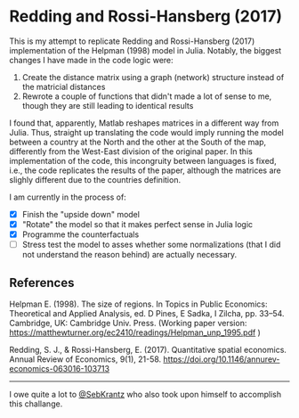 # Redding and Rossi-Hansberg (2017) 

This is my attempt to replicate Redding and Rossi-Hansberg (2017) implementation of the Helpman (1998) model in Julia. Notably, the biggest changes I have made in the code logic were:

1. Create the distance matrix using a graph (network) structure instead of the matricial distances
2. Rewrote a couple of functions that didn't made a lot of sense to me, though they are still leading to identical results

I found that, apparently, Matlab reshapes matrices in a different way from Julia. Thus, straight up translating the code would imply running the model between a country at the North and the other at the South of the map, differently from the West-East division of the original paper. In this implementation of the code, this incongruity between languages is fixed, i.e., the code replicates the results of the paper, although the matrices are slighly different due to the countries definition.

I am currently in the process of:
- [x] Finish the "upside down" model
- [x] "Rotate" the model so that it makes perfect sense in Julia logic
- [x] Programme the counterfactuals
- [ ] Stress test the model to asses whether some normalizations (that I did not understand the reason behind) are actually necessary.

## References

Helpman E. (1998). The size of regions. In Topics in Public Economics: Theoretical and Applied Analysis, ed. D Pines, E Sadka, I Zilcha, pp. 33–54. Cambridge, UK: Cambridge Univ. Press. (Working paper version: https://matthewturner.org/ec2410/readings/Helpman_unp_1995.pdf )

Redding, S. J., & Rossi-Hansberg, E. (2017). Quantitative spatial economics. Annual Review of Economics, 9(1), 21-58. https://doi.org/10.1146/annurev-economics-063016-103713

---

I owe quite a lot to [@SebKrantz](https://github.com/SebKrantz/Quantitative-Spatial-Economics/tree/main/QSE-ARE-2017) who also took upon himself to accomplish this challange.
